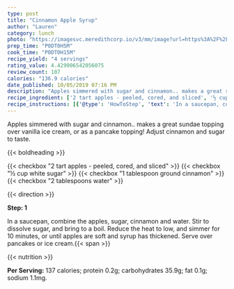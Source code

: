 ```yaml
---
type: post
title: "Cinnamon Apple Syrup"
author: "Lauren"
category: lunch
photo: "https://imagesvc.meredithcorp.io/v3/mm/image?url=https%3A%2F%2Fimages.media-allrecipes.com%2Fuserphotos%2F343114.jpg"
prep_time: "P0DT0H5M"
cook_time: "P0DT0H15M"
recipe_yield: "4 servings"
rating_value: 4.429906542056075
review_count: 107
calories: "136.9 calories"
date_published: 10/05/2019 07:16 PM
description: "Apples simmered with sugar and cinnamon.. makes a great sundae topping over vanilla ice cream, or as a pancake topping!  Adjust cinnamon and sugar to taste."
recipe_ingredient: ['2 tart apples - peeled, cored, and sliced', '½ cup white sugar', '1 tablespoon ground cinnamon', '2 tablespoons water']
recipe_instructions: [{'@type': 'HowToStep', 'text': 'In a saucepan, combine the apples, sugar, cinnamon and water. Stir to dissolve sugar, and bring to a boil. Reduce the heat to low, and simmer for 10 minutes, or until apples are soft and syrup has thickened. Serve over pancakes or ice cream.\n'}]
---
```


Apples simmered with sugar and cinnamon.. makes a great sundae topping over vanilla ice cream, or as a pancake topping!  Adjust cinnamon and sugar to taste. 

{{< boldheading >}}

{{< checkbox "2  tart apples - peeled, cored, and sliced" >}}
{{< checkbox "½ cup white sugar" >}}
{{< checkbox "1 tablespoon ground cinnamon" >}}
{{< checkbox "2 tablespoons water" >}}


{{< direction >}}

**Step: 1**

In a saucepan, combine the apples, sugar, cinnamon and water. Stir to dissolve sugar, and bring to a boil. Reduce the heat to low, and simmer for 10 minutes, or until apples are soft and syrup has thickened. Serve over pancakes or ice cream.{{< span >}}

{{< nutrition >}}

**Per Serving:** 137 calories; protein 0.2g; carbohydrates 35.9g; fat 0.1g; sodium 1.1mg.